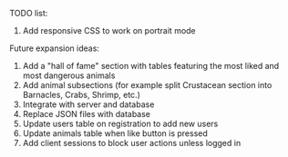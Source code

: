 TODO list:

1. Add responsive CSS to work on portrait mode

Future expansion ideas:

1. Add a "hall of fame" section with tables featuring the most liked and most dangerous animals
2. Add animal subsections (for example split Crustacean section into Barnacles, Crabs, Shrimp, etc.)
3. Integrate with server and database
4. Replace JSON files with database
5. Update users table on registration to add new users
6. Update animals table when like button is pressed
7. Add client sessions to block user actions unless logged in
